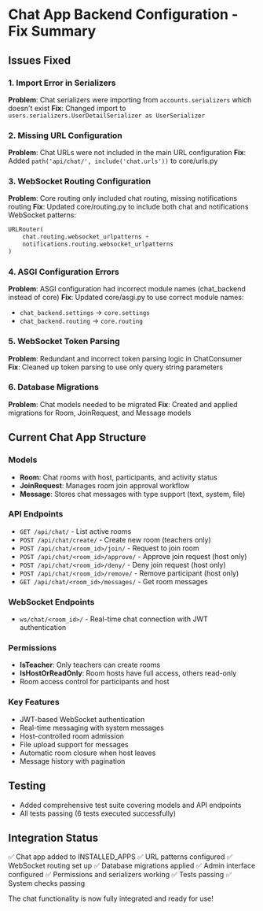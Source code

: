 # Chat App Backend Configuration - Fix Summary

## Issues Fixed

### 1. Import Error in Serializers

**Problem**: Chat serializers were importing from `accounts.serializers` which doesn't exist
**Fix**: Changed import to `users.serializers.UserDetailSerializer as UserSerializer`

### 2. Missing URL Configuration

**Problem**: Chat URLs were not included in the main URL configuration
**Fix**: Added `path('api/chat/', include('chat.urls'))` to core/urls.py

### 3. WebSocket Routing Configuration

**Problem**: Core routing only included chat routing, missing notifications routing
**Fix**: Updated core/routing.py to include both chat and notifications WebSocket patterns:

```python
URLRouter(
    chat.routing.websocket_urlpatterns +
    notifications.routing.websocket_urlpatterns
)
```

### 4. ASGI Configuration Errors

**Problem**: ASGI configuration had incorrect module names (chat_backend instead of core)
**Fix**: Updated core/asgi.py to use correct module names:

- `chat_backend.settings` → `core.settings`
- `chat_backend.routing` → `core.routing`

### 5. WebSocket Token Parsing

**Problem**: Redundant and incorrect token parsing logic in ChatConsumer
**Fix**: Cleaned up token parsing to use only query string parameters

### 6. Database Migrations

**Problem**: Chat models needed to be migrated
**Fix**: Created and applied migrations for Room, JoinRequest, and Message models

## Current Chat App Structure

### Models

- **Room**: Chat rooms with host, participants, and activity status
- **JoinRequest**: Manages room join approval workflow
- **Message**: Stores chat messages with type support (text, system, file)

### API Endpoints

- `GET /api/chat/` - List active rooms
- `POST /api/chat/create/` - Create new room (teachers only)
- `POST /api/chat/<room_id>/join/` - Request to join room
- `POST /api/chat/<room_id>/approve/` - Approve join request (host only)
- `POST /api/chat/<room_id>/deny/` - Deny join request (host only)
- `POST /api/chat/<room_id>/remove/` - Remove participant (host only)
- `GET /api/chat/<room_id>/messages/` - Get room messages

### WebSocket Endpoints

- `ws/chat/<room_id>/` - Real-time chat connection with JWT authentication

### Permissions

- **IsTeacher**: Only teachers can create rooms
- **IsHostOrReadOnly**: Room hosts have full access, others read-only
- Room access control for participants and host

### Key Features

- JWT-based WebSocket authentication
- Real-time messaging with system messages
- Host-controlled room admission
- File upload support for messages
- Automatic room closure when host leaves
- Message history with pagination

## Testing

- Added comprehensive test suite covering models and API endpoints
- All tests passing (6 tests executed successfully)

## Integration Status

✅ Chat app added to INSTALLED_APPS
✅ URL patterns configured
✅ WebSocket routing set up
✅ Database migrations applied
✅ Admin interface configured
✅ Permissions and serializers working
✅ Tests passing
✅ System checks passing

The chat functionality is now fully integrated and ready for use!
